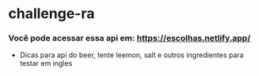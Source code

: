 # challenge-ra

### Você pode acessar essa api em: https://escolhas.netlify.app/

* Dicas para api do beer, tente leemon, salt e outros ingredientes para testar em ingles
